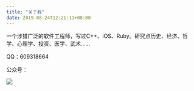 ```yaml
---
title: "关于我"
date: 2019-08-24T12:21:11+08:00
---
```


一个涉猎广泛的软件工程师，写过C++、iOS、Ruby。研究点历史、经济、哲学、心理学、投资、医学、武术……

QQ：609318664

公众号：

![](/chaogedipanerweima.jpg)
